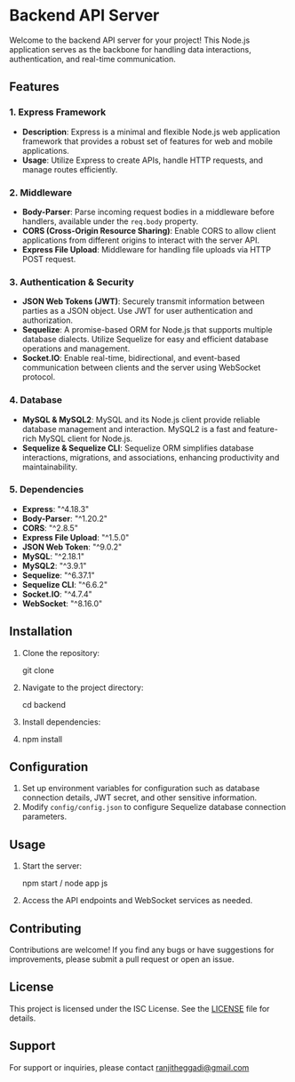 # Backend API Server

Welcome to the backend API server for your project! This Node.js application serves as the backbone for handling data interactions, authentication, and real-time communication.

## Features

### 1. Express Framework
   - **Description**: Express is a minimal and flexible Node.js web application framework that provides a robust set of features for web and mobile applications.
   - **Usage**: Utilize Express to create APIs, handle HTTP requests, and manage routes efficiently.

### 2. Middleware
   - **Body-Parser**: Parse incoming request bodies in a middleware before handlers, available under the `req.body` property.
   - **CORS (Cross-Origin Resource Sharing)**: Enable CORS to allow client applications from different origins to interact with the server API.
   - **Express File Upload**: Middleware for handling file uploads via HTTP POST request.

### 3. Authentication & Security
   - **JSON Web Tokens (JWT)**: Securely transmit information between parties as a JSON object. Use JWT for user authentication and authorization.
   - **Sequelize**: A promise-based ORM for Node.js that supports multiple database dialects. Utilize Sequelize for easy and efficient database operations and management.
   - **Socket.IO**: Enable real-time, bidirectional, and event-based communication between clients and the server using WebSocket protocol.

### 4. Database
   - **MySQL & MySQL2**: MySQL and its Node.js client provide reliable database management and interaction. MySQL2 is a fast and feature-rich MySQL client for Node.js.
   - **Sequelize & Sequelize CLI**: Sequelize ORM simplifies database interactions, migrations, and associations, enhancing productivity and maintainability.

### 5. Dependencies
   - **Express**: "^4.18.3"
   - **Body-Parser**: "^1.20.2"
   - **CORS**: "^2.8.5"
   - **Express File Upload**: "^1.5.0"
   - **JSON Web Token**: "^9.0.2"
   - **MySQL**: "^2.18.1"
   - **MySQL2**: "^3.9.1"
   - **Sequelize**: "^6.37.1"
   - **Sequelize CLI**: "^6.6.2"
   - **Socket.IO**: "^4.7.4"
   - **WebSocket**: "^8.16.0"

## Installation

1. Clone the repository:

   git clone <repository-url>
  

3. Navigate to the project directory:

   cd backend

5. Install dependencies:
6. 
   npm install
   

## Configuration

1. Set up environment variables for configuration such as database connection details, JWT secret, and other sensitive information.
2. Modify `config/config.json` to configure Sequelize database connection parameters.

## Usage

1. Start the server:

   npm start / node app js
   

3. Access the API endpoints and WebSocket services as needed.

## Contributing

Contributions are welcome! If you find any bugs or have suggestions for improvements, please submit a pull request or open an issue.

## License

This project is licensed under the ISC License. See the [LICENSE](LICENSE) file for details.

## Support

For support or inquiries, please contact ranjitheggadi@gmail.com

